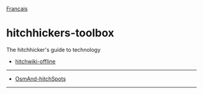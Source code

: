 [Français](https://github.com/centime/hitchhickers-toolbox/blob/master/LISEZ-MOI.md)

hitchhickers-toolbox
====================

The hitchhicker's guide to technology

* [hitchwiki-offline](https://github.com/centime/hitchhickers-toolbox/tree/master/hitchwiki-offline)
----------------------------------------------------------------------------------------------------


* [OsmAnd-hitchSpots](https://github.com/centime/hitchhickers-toolbox/blob/master/OsmAnd-hitchSpots)
----------------------------------------------------------------------------------------------------



	


